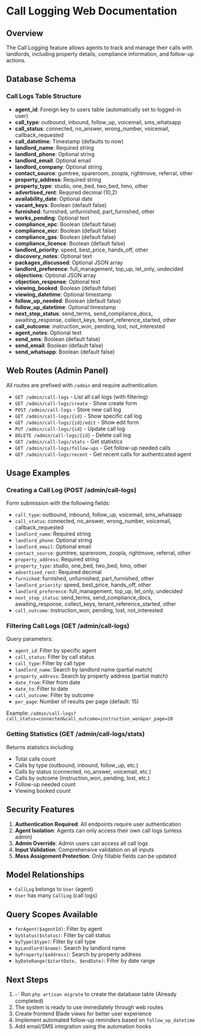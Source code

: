 # Call Logging Web Documentation

## Overview
The Call Logging feature allows agents to track and manage their calls with landlords, including property details, compliance information, and follow-up actions.

## Database Schema

### Call Logs Table Structure
- **agent_id**: Foreign key to users table (automatically set to logged-in user)
- **call_type**: outbound, inbound, follow_up, voicemail, sms_whatsapp
- **call_status**: connected, no_answer, wrong_number, voicemail, callback_requested
- **call_datetime**: Timestamp (defaults to now)
- **landlord_name**: Required string
- **landlord_phone**: Optional string
- **landlord_email**: Optional email
- **landlord_company**: Optional string
- **contact_source**: gumtree, spareroom, zoopla, rightmove, referral, other
- **property_address**: Required string
- **property_type**: studio, one_bed, two_bed, hmo, other
- **advertised_rent**: Required decimal (10,2)
- **availability_date**: Optional date
- **vacant_keys**: Boolean (default false)
- **furnished**: furnished, unfurnished, part_furnished, other
- **works_pending**: Optional text
- **compliance_epc**: Boolean (default false)
- **compliance_eicr**: Boolean (default false)
- **compliance_gas**: Boolean (default false)
- **compliance_licence**: Boolean (default false)
- **landlord_priority**: speed, best_price, hands_off, other
- **discovery_notes**: Optional text
- **packages_discussed**: Optional JSON array
- **landlord_preference**: full_management, top_up, let_only, undecided
- **objections**: Optional JSON array
- **objection_response**: Optional text
- **viewing_booked**: Boolean (default false)
- **viewing_datetime**: Optional timestamp
- **follow_up_needed**: Boolean (default false)
- **follow_up_datetime**: Optional timestamp
- **next_step_status**: send_terms, send_compliance_docs, awaiting_response, collect_keys, tenant_reference_started, other
- **call_outcome**: instruction_won, pending, lost, not_interested
- **agent_notes**: Optional text
- **send_sms**: Boolean (default false)
- **send_email**: Boolean (default false)
- **send_whatsapp**: Boolean (default false)

## Web Routes (Admin Panel)
All routes are prefixed with `/admin` and require authentication.

- `GET /admin/call-logs` - List all call logs (with filtering)
- `GET /admin/call-logs/create` - Show create form
- `POST /admin/call-logs` - Store new call log
- `GET /admin/call-logs/{id}` - Show specific call log
- `GET /admin/call-logs/{id}/edit` - Show edit form
- `PUT /admin/call-logs/{id}` - Update call log
- `DELETE /admin/call-logs/{id}` - Delete call log
- `GET /admin/call-logs/stats` - Get statistics
- `GET /admin/call-logs/follow-ups` - Get follow-up needed calls
- `GET /admin/call-logs/recent` - Get recent calls for authenticated agent

## Usage Examples

### Creating a Call Log (POST /admin/call-logs)
Form submission with the following fields:
- `call_type`: outbound, inbound, follow_up, voicemail, sms_whatsapp
- `call_status`: connected, no_answer, wrong_number, voicemail, callback_requested
- `landlord_name`: Required string
- `landlord_phone`: Optional string
- `landlord_email`: Optional email
- `contact_source`: gumtree, spareroom, zoopla, rightmove, referral, other
- `property_address`: Required string
- `property_type`: studio, one_bed, two_bed, hmo, other
- `advertised_rent`: Required decimal
- `furnished`: furnished, unfurnished, part_furnished, other
- `landlord_priority`: speed, best_price, hands_off, other
- `landlord_preference`: full_management, top_up, let_only, undecided
- `next_step_status`: send_terms, send_compliance_docs, awaiting_response, collect_keys, tenant_reference_started, other
- `call_outcome`: instruction_won, pending, lost, not_interested

### Filtering Call Logs (GET /admin/call-logs)
Query parameters:
- `agent_id`: Filter by specific agent
- `call_status`: Filter by call status
- `call_type`: Filter by call type
- `landlord_name`: Search by landlord name (partial match)
- `property_address`: Search by property address (partial match)
- `date_from`: Filter from date
- `date_to`: Filter to date
- `call_outcome`: Filter by outcome
- `per_page`: Number of results per page (default: 15)

Example: `/admin/call-logs?call_status=connected&call_outcome=instruction_won&per_page=20`

### Getting Statistics (GET /admin/call-logs/stats)
Returns statistics including:
- Total calls count
- Calls by type (outbound, inbound, follow_up, etc.)
- Calls by status (connected, no_answer, voicemail, etc.)
- Calls by outcome (instruction_won, pending, lost, etc.)
- Follow-up needed count
- Viewing booked count

## Security Features

1. **Authentication Required**: All endpoints require user authentication
2. **Agent Isolation**: Agents can only access their own call logs (unless admin)
3. **Admin Override**: Admin users can access all call logs
4. **Input Validation**: Comprehensive validation on all inputs
5. **Mass Assignment Protection**: Only fillable fields can be updated

## Model Relationships

- `CallLog` belongs to `User` (agent)
- `User` has many `CallLog` (call logs)

## Query Scopes Available

- `forAgent($agentId)`: Filter by agent
- `byStatus($status)`: Filter by call status
- `byType($type)`: Filter by call type
- `byLandlord($name)`: Search by landlord name
- `byProperty($address)`: Search by property address
- `byDateRange($startDate, $endDate)`: Filter by date range

## Next Steps

1. ✅ Run `php artisan migrate` to create the database table (Already completed)
2. The system is ready to use immediately through web routes
3. Create frontend Blade views for better user experience
4. Implement automated follow-up reminders based on `follow_up_datetime`
5. Add email/SMS integration using the automation hooks

